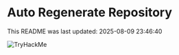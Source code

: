 # Auto Regenerate Repository

This README was last updated: 2025-08-09 23:46:40

 ![TryHackMe](https://tryhackme.com/badge/533634)